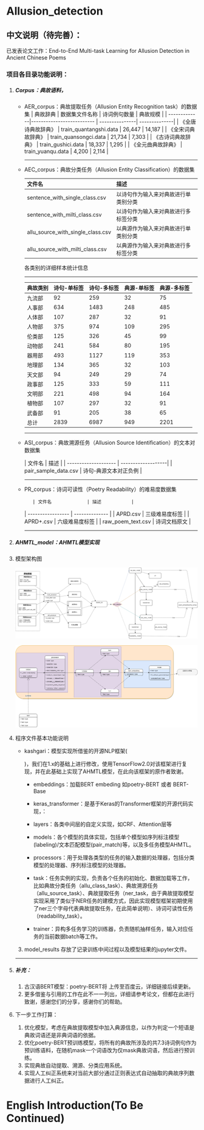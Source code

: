 # Allusion_detection
## 中文说明（待完善）：



已发表论文工作：End-to-End Multi-task Learning for Allusion Detection in Ancient Chinese Poems


### 项目各目录功能说明：
1. ##### Corpus：典故语料，
   
   * AER_corpus：典故提取任务（Allusion Entity Recognition task）的数据集
        | 典故辞典      | 数据集文件名称               | 诗词例句数量     | 典故规模       |
   | -------------|-------------------------- | ---------------| --------------|
   | 《全唐诗典故辞典》 | train_quantangshi.data | 26,447         | 14,187        |
   | 《全宋词典故辞典》 | train_quansongci.data  | 21,734         | 7,303         |
   | 《古诗词典故辞典》 | train_gushici.data     | 18,337         | 1,295         |
   | 《全元曲典故辞典》 | train_yuanqu.data      | 4,200          | 2,114         |
        
        ---
        
    * AEC_corpus：典故分类任务（Allusion Entity Classification）的数据集
   
       | 文件名                            | 描述                                 |
       | --------------------------------- | ------------------------------------ |
       | sentence_with_single_class.csv    | 以诗句作为输入来对典故进行单类别分类 |
       | sentence_with_milti_class.csv     | 以诗句作为输入来对典故进行多标签分类 |
       | allu_source_with_single_class.csv | 以典源作为输入来对典故进行单类别分类 |
       | allu_source_with_milti_class.csv  | 以典源作为输入来对典故进行多标签分类 |
   
    
   
       各类别的详细样本统计信息
   
       ---
   
   
       | 典故类别 | 诗句-单标签 | 诗句-多标签  | 典源-单标签  | 典源-多标签 |
       |--------|------------|------------|------------|-----------|
       | 九流部  | 92         | 259        | 32 		  | 75	      |
       | 人事部  | 634        | 1483 	     | 248 		  | 485		  |
       | 人体部  | 107        | 287 	     | 32 		  | 91		  |
       | 人物部  | 375        | 974 	     | 109 		  | 295		  |
       | 伦类部  | 125        | 326 	     | 45 		  | 99		  |
       | 动物部  | 241        | 584 	     | 80 	  	  | 195		  |
       | 器用部  | 493        | 1127 	     | 119 		  | 353		  |
       | 地理部  | 134        | 365 	     | 32 		  | 103		  |
       | 天文部  | 94         | 249 	     | 29  		  | 74		  |
       | 政事部  | 125        | 333 	     | 59 		  | 111		  |
       | 文明部  | 221        | 498 	     | 94 		  | 164		  |
       | 植物部  | 107        | 297 	     | 32 		  | 91		  |
       | 武备部  | 91         | 205 		 | 38 		  | 65		  |
       |总计| 2839        | 6987        | 949         |2201|
   
       ---

       
   
   * ASI_corpus：典故溯源任务（Allusion Source Identification）的文本对数据集
  
     | 文件名                | 描述               |
  | -------------------- | -------------------|
     | pair_sample_data.csv | 诗句-典源文本对正负例 |
   
     ---
   
     
   
   * PR_corpus：诗词可读性（Poetry Readability）的难易度数据集
   
      		| 文件名             | 描述           |
        | ----------------- | -------------- |
     | APRD.csv          | 三级难易度标签   |
     | APRD+.csv         | 六级难易度标签   |
     | raw_poem_text.csv | 诗词文档原文     |
     
     ---




2. ##### AHMTL_model：AHMTL模型实现
   
1. 模型架构图
   
   ![](https://github.com/lailoo/Allusion_detection/blob/master/model_implement-architecture.png)
   
   ![](https://github.com/lailoo/Allusion_detection/blob/master/model_implement-component.png)
   
2. 程序文件基本功能说明
   
   * kashgari：模型实现所借鉴的开源NLP框架(
   
     [https://github.com/BrikerMan/Kashgari]: Kashgari开源框架项目链接
   
     )，我们在1.x的基础上进行修改，使用TensorFlow2.0对该框架进行复现，并在此基础上实现了AHMTL模型，在此向该框架的原作者致谢。
   
     * embeddings：加载BERT embeding 如poetry-BERT  或者 BERT-Base
   
     * keras_transformer：是基于Keras的Transformer框架的开源代码实现，：
   
       [github.com/kpot/keras-transformer]: 源代码地址
   
     * layers：各类中间层的自定义实现，如CRF、Attention层等
   
     * models：各个模型的具体实现，包括单个模型如序列标注模型(labeling)/文本匹配模型(pair_match)等，以及多任务模型AHMTL。
   
     * processors：用于处理各类型的任务的输入数据的处理器，包括分类模型的处理器、序列标注模型的处理器。
   
     * task：任务实例的实现，负责各个任务的初始化、数据加载等工作，比如典故分类任务（allu_class_task）、典故溯源任务（allu_source_task）、典故提取任务（ner_task，由于典故提取模型实现采用了类似于NER任务的建模方式，因此实现模型框架初期使用了ner三个字母代表典故提取任务，在此简单说明）、诗词可读性任务（readability_task）。
   
     * trainer：异构多任务学习的训练器，负责随机抽样任务，输入对应任务的当前数据batch等工作。
   
   3. model_results
   存放了记录训练中间过程以及模型结果的jupyter文件。
   
   ---
   
3. ##### 补充：

   1. 古汉语BERT模型：poetry-BERT将 上传至百度云，详细链接后续更新。
   2. 更多借鉴与引用的工作在此不一一列出，详细请参考论文，但都在此进行致谢，感谢您们的分享，感谢你们的帮助。

4. 下一步工作打算：

   1. 优化模型，考虑在典故提取模型中加入典源信息，以作为判定一个短语是典故词语还是非典词语的依据。
   2. 优化poetry-BERT预训练模型，将所有的典故所涉及的共7.3诗词例句作为预训练语料，在随机mask一个词语改为仅mask典故词语，然后进行预训练。
   3. 实现典故自动提取、溯源、分类应用系统。
   4. 实现人工纠正系统来对当前大部分通过正则表达式自动抽取的典故序列数据进行人工纠正。

# English Introduction(To Be Continued)


